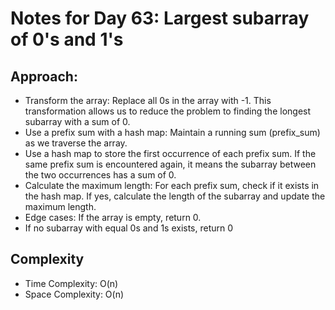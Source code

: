 # Notes for Day 63: Largest subarray of 0's and 1's

## Approach:

- Transform the array: Replace all 0s in the array with -1. This transformation allows us to reduce the problem to finding the longest subarray with a sum of 0.
- Use a prefix sum with a hash map: Maintain a running sum (prefix_sum) as we traverse the array.
- Use a hash map to store the first occurrence of each prefix sum. If the same prefix sum is encountered again, it means the subarray between the two occurrences has a sum of 0.
- Calculate the maximum length: For each prefix sum, check if it exists in the hash map. If yes, calculate the length of the subarray and update the maximum length.
- Edge cases: If the array is empty, return 0.
- If no subarray with equal 0s and 1s exists, return 0

## Complexity

- Time Complexity: O(n)
- Space Complexity: O(n)

